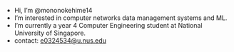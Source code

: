 - Hi, I’m @mononokehime14
- I’m interested in computer networks data management systems and ML.
- I’m currently a year 4 Computer Engineering student at National University of Singapore.
- contact: e0324534@u.nus.edu

<!---
mononokehime14/mononokehime14 is a ✨ special ✨ repository because its `README.md` (this file) appears on your GitHub profile.
You can click the Preview link to take a look at your changes.
--->
